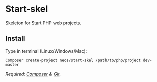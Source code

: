 Start-skel
==========

Skeleton for Start PHP web projects.


Install
---

Type in terminal (Linux/Windows/Mac):

    Composer create-project neos/start-skel /path/to/php/project dev-master
    
    
*Required: [Composer](https://getcomposer.org/download/) & [Git](http://git-scm.com/book/en/Getting-Started-Installing-Git).*
